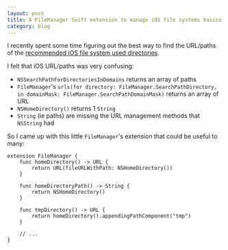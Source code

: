 ```yaml
---
layout: post
title: A FileManager Swift extension to manage iOS file systems basics with ease
category: blog
---
```


I recently spent some time figuring out the best way to find the URL/paths of
the [recommended iOS file system used directories][ios-file-system-basics].

I felt that iOS URL/paths was very confusing:

- `NSSearchPathForDirectoriesInDomains` returns an array of paths
- `FileManager`'s
  `urls(for directory: FileManager.SearchPathDirectory, in domainMask: FileManager.SearchPathDomainMask)`
  returns an array of URL
- `NSHomeDirectory()` returns 1 `String`
- `String` (ie paths) are missing the URL management methods that `NSString` had

So I came up with this little `FileManager`'s extension that could be useful to
many:

    extension FileManager {
        func homeDirectory() -> URL {
            return URL(fileURLWithPath: NSHomeDirectory())
        }

        func homeDirectoryPath() -> String {
            return NSHomeDirectory()
        }

        func tmpDirectory() -> URL {
            return homeDirectory().appendingPathComponent("tmp")
        }

        // ...
    }

[ios-file-system-basics]:
  https://developer.apple.com/library/content/documentation/FileManagement/Conceptual/FileSystemProgrammingGuide/FileSystemOverview/FileSystemOverview.html#//apple_ref/doc/uid/TP40010672-CH2-SW12
